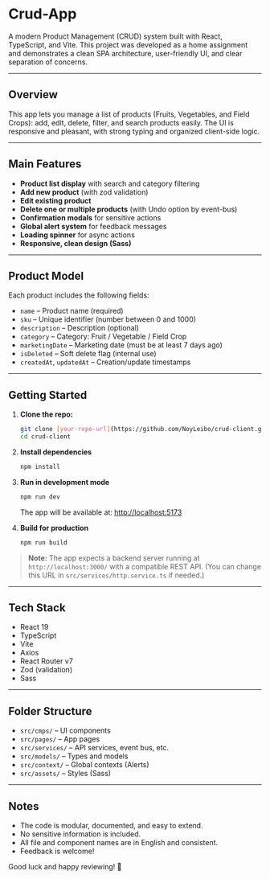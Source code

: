 # Crud-App

A modern Product Management (CRUD) system built with React, TypeScript, and Vite.
This project was developed as a home assignment and demonstrates a clean SPA architecture, user-friendly UI, and clear separation of concerns.

---

## Overview

This app lets you manage a list of products (Fruits, Vegetables, and Field Crops): add, edit, delete, filter, and search products easily. The UI is responsive and pleasant, with strong typing and organized client-side logic.

---

## Main Features

- **Product list display** with search and category filtering
- **Add new product** (with zod validation)
- **Edit existing product**
- **Delete one or multiple products** (with Undo option by event-bus)
- **Confirmation modals** for sensitive actions
- **Global alert system** for feedback messages
- **Loading spinner** for async actions
- **Responsive, clean design (Sass)**

---

## Product Model

Each product includes the following fields:
- `name` – Product name (required)
- `sku` – Unique identifier (number between 0 and 1000)
- `description` – Description (optional)
- `category` – Category: Fruit / Vegetable / Field Crop
- `marketingDate` – Marketing date (must be at least 7 days ago)
- `isDeleted` – Soft delete flag (internal use)
- `createdAt`, `updatedAt` – Creation/update timestamps

---

## Getting Started

1. **Clone the repo:**
   ```bash
   git clone [your-repo-url](https://github.com/NoyLeibo/crud-client.git)
   cd crud-client
   ```
2. **Install dependencies**
   ```bash
   npm install
   ```

3. **Run in development mode**
   ```bash
   npm run dev
   ```
   The app will be available at: [http://localhost:5173](http://localhost:5173)

4. **Build for production**
   ```bash
   npm run build
   ```
   
> **Note:**
> The app expects a backend server running at `http://localhost:3000/` with a compatible REST API.
> (You can change this URL in `src/services/http.service.ts` if needed.)

---

## Tech Stack

- React 19
- TypeScript
- Vite
- Axios
- React Router v7
- Zod (validation)
- Sass

---

## Folder Structure

- `src/cmps/` – UI components
- `src/pages/` – App pages
- `src/services/` – API services, event bus, etc.
- `src/models/` – Types and models
- `src/context/` – Global contexts (Alerts)
- `src/assets/` – Styles (Sass)

---

## Notes

- The code is modular, documented, and easy to extend.
- No sensitive information is included.
- All file and component names are in English and consistent.
- Feedback is welcome!

Good luck and happy reviewing! 🚀
